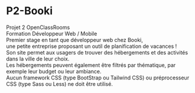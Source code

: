 # P2-Booki
Projet 2 OpenClassRooms</br>
Formation Développeur Web / Mobile</br>
Premier stage en tant que développeur web chez Booki, </br>
une petite entreprise proposant un outil de planification de vacances ! </br>
Son site permet aux usagers de trouver des hébergements et des activités dans la ville de leur choix. </br>
Les hébergements peuvent également être filtrés par thématique, par exemple leur budget ou leur ambiance.</br>
Aucun framework CSS (type BootStrap ou Tailwind CSS) ou
préprocesseur CSS (type Sass ou Less) ne doit être utilisé.
